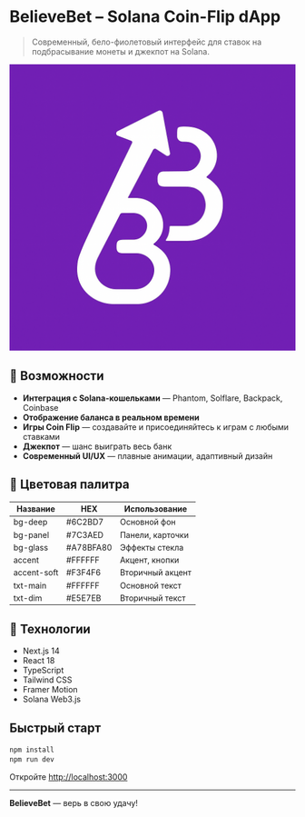 # BelieveBet – Solana Coin-Flip dApp

> Современный, бело-фиолетовый интерфейс для ставок на подбрасывание монеты и джекпот на Solana.

![BelieveBet Логотип](./believebet.png)

## 🚀 Возможности

- **Интеграция с Solana-кошельками** — Phantom, Solflare, Backpack, Coinbase
- **Отображение баланса в реальном времени**
- **Игры Coin Flip** — создавайте и присоединяйтесь к играм с любыми ставками
- **Джекпот** — шанс выиграть весь банк
- **Современный UI/UX** — плавные анимации, адаптивный дизайн

## 🎨 Цветовая палитра

| Название      | HEX       | Использование           |
|--------------|-----------|------------------------|
| bg-deep      | #6C2BD7   | Основной фон           |
| bg-panel     | #7C3AED   | Панели, карточки       |
| bg-glass     | #A78BFA80 | Эффекты стекла         |
| accent       | #FFFFFF   | Акцент, кнопки         |
| accent-soft  | #F3F4F6   | Вторичный акцент       |
| txt-main     | #FFFFFF   | Основной текст         |
| txt-dim      | #E5E7EB   | Вторичный текст        |

## 🧠 Технологии

- Next.js 14
- React 18
- TypeScript
- Tailwind CSS
- Framer Motion
- Solana Web3.js

## Быстрый старт

```bash
npm install
npm run dev
```

Откройте [http://localhost:3000](http://localhost:3000)

---

**BelieveBet** — верь в свою удачу! 